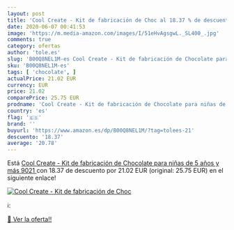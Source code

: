 ```yaml
---
layout: post
title: 'Cool Create - Kit de fabricación de Choc al 18.37 % de descuento'
date: 2020-06-07 00:41:53
image: 'https://m.media-amazon.com/images/I/51eHvAgsgwL._SL400_.jpg'
comments: true
category: ofertas
author: 'tole.es'
slug: 'B00Q8NEL1M-es Cool Create - Kit de fabricación de Chocolate para niñas...'
sku: 'B00Q8NEL1M-es'
tags: [ 'chocolate', ]
actualPrice: 21.02 EUR
currency: EUR
price: 21.02
comparePrice: 25.75 EUR
prodname: 'Cool Create - Kit de fabricación de Chocolate para niñas de 5 años y más  9021 '
country: 'es'
flag: '🇪🇸'
brand: ''
buyurl: 'https://www.amazon.es/dp/B00Q8NEL1M/?tag=tolees-21'
descuento: '18.37'
average: '20.78'
---
```


Está [Cool Create - Kit de fabricación de Chocolate para niñas de 5 años y más  9021 ](https://www.amazon.es/dp/B00Q8NEL1M/?tag=tolees-21) con 18.37 de descuento por 21.02 EUR (original: 25.75 EUR) en el siguiente enlace!

[![Cool Create - Kit de fabricación de Choc](https://m.media-amazon.com/images/I/51eHvAgsgwL._SL400_.jpg)](https://www.amazon.es/dp/B00Q8NEL1M/?tag=tolees-21)

ℹ️:


[🛒 Ver la oferta!!](https://www.amazon.es/dp/B00Q8NEL1M/?tag=tolees-21)
